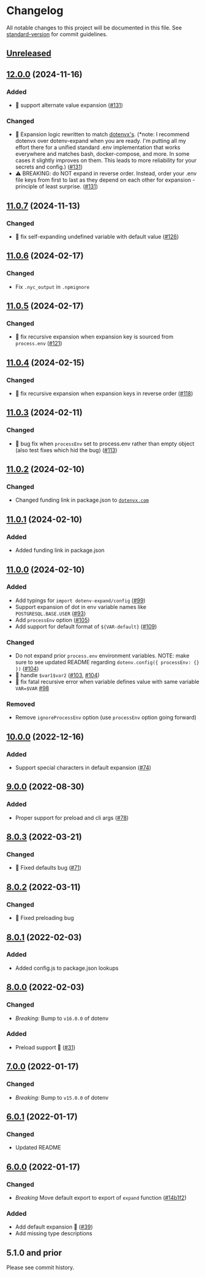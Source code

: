 # Changelog

All notable changes to this project will be documented in this file. See [standard-version](https://github.com/conventional-changelog/standard-version) for commit guidelines.

## [Unreleased](https://github.com/motdotla/dotenv-expand/compare/v12.0.0...master)

## [12.0.0](https://github.com/motdotla/dotenv-expand/compare/v11.0.7...v12.0.0) (2024-11-16)

### Added

* 🎉 support alternate value expansion ([#131](https://github.com/motdotla/dotenv-expand/pull/131))

### Changed

* 🎉 Expansion logic rewritten to match [dotenvx's](https://github.com/dotenvx/dotenvx). (*note: I recommend dotenvx over dotenv-expand when you are ready. I'm putting all my effort there for a unified standard .env implementation that works everywhere and matches bash, docker-compose, and more. In some cases it slightly improves on them. This leads to more reliability for your secrets and config.) ([#131](https://github.com/motdotla/dotenv-expand/pull/131))
* ⚠️ BREAKING: do NOT expand in reverse order. Instead, order your .env file keys from first to last as they depend on each other for expansion - principle of least surprise. ([#131](https://github.com/motdotla/dotenv-expand/pull/131))

## [11.0.7](https://github.com/motdotla/dotenv-expand/compare/v11.0.6...v11.0.7) (2024-11-13)

### Changed

- 🐞 fix self-expanding undefined variable with default value ([#126](https://github.com/motdotla/dotenv-expand/pull/126))

## [11.0.6](https://github.com/motdotla/dotenv-expand/compare/v11.0.5...v11.0.6) (2024-02-17)

### Changed

- Fix `.nyc_output` in `.npmignore`

## [11.0.5](https://github.com/motdotla/dotenv-expand/compare/v11.0.4...v11.0.5) (2024-02-17)

### Changed

- 🐞 fix recursive expansion when expansion key is sourced from `process.env` ([#121](https://github.com/motdotla/dotenv-expand/pull/121))

## [11.0.4](https://github.com/motdotla/dotenv-expand/compare/v11.0.3...v11.0.4) (2024-02-15)

### Changed

- 🐞 fix recursive expansion when expansion keys in reverse order ([#118](https://github.com/motdotla/dotenv-expand/pull/118))

## [11.0.3](https://github.com/motdotla/dotenv-expand/compare/v11.0.2...v11.0.3) (2024-02-11)

### Changed

- 🐞 bug fix when `processEnv` set to process.env rather than empty object (also test fixes which hid the bug) ([#113](https://github.com/motdotla/dotenv-expand/pull/113))

## [11.0.2](https://github.com/motdotla/dotenv-expand/compare/v11.0.1...v11.0.2) (2024-02-10)

### Changed

- Changed funding link in package.json to [`dotenvx.com`](https://dotenvx.com)

## [11.0.1](https://github.com/motdotla/dotenv-expand/compare/v11.0.0...v11.0.1) (2024-02-10)

### Added

- Added funding link in package.json

## [11.0.0](https://github.com/motdotla/dotenv-expand/compare/v10.0.0...v11.0.0) (2024-02-10)

### Added

- Add typings for `import dotenv-expand/config` ([#99](https://github.com/motdotla/dotenv-expand/pull/99))
- Support expansion of dot in env variable names like `POSTGRESQL.BASE.USER` ([#93](https://github.com/motdotla/dotenv-expand/pull/93))
- Add `processEnv` option ([#105](https://github.com/motdotla/dotenv-expand/pull/105))
- Add support for default format of `${VAR-default}` ([#109](https://github.com/motdotla/dotenv-expand/pull/109))

### Changed

- Do not expand prior `process.env` environment variables. NOTE: make sure to see updated README regarding `dotenv.config({ processEnv: {} })` ([#104](https://github.com/motdotla/dotenv-expand/pull/104))
- 🐞 handle `$var1$var2` ([#103](https://github.com/motdotla/dotenv-expand/issues/103), [#104](https://github.com/motdotla/dotenv-expand/pull/104))
- 🐞 fix fatal recursive error when variable defines value with same variable `VAR=$VAR` [#98](https://github.com/motdotla/dotenv-expand/issues/98)

### Removed

- Remove `ignoreProcessEnv` option (use `processEnv` option going forward)

## [10.0.0](https://github.com/motdotla/dotenv-expand/compare/v9.0.0...v10.0.0) (2022-12-16)

### Added

- Support special characters in default expansion ([#74](https://github.com/motdotla/dotenv-expand/pull/74))

## [9.0.0](https://github.com/motdotla/dotenv-expand/compare/v8.0.3...v9.0.0) (2022-08-30)

### Added

- Proper support for preload and cli args ([#78](https://github.com/motdotla/dotenv-expand/pull/78))

## [8.0.3](https://github.com/motdotla/dotenv-expand/compare/v8.0.2...v8.0.3) (2022-03-21)

### Changed

- 🐞 Fixed defaults bug ([#71](https://github.com/motdotla/dotenv-expand/pull/71))

## [8.0.2](https://github.com/motdotla/dotenv-expand/compare/v8.0.1...v8.0.2) (2022-03-11)

### Changed

- 🐞 Fixed preloading bug

## [8.0.1](https://github.com/motdotla/dotenv-expand/compare/v8.0.0...v8.0.1) (2022-02-03)

### Added

- Added config.js to package.json lookups

## [8.0.0](https://github.com/motdotla/dotenv-expand/compare/v7.0.0...v8.0.0) (2022-02-03)

### Changed

- _Breaking:_ Bump to `v16.0.0` of dotenv

### Added

- Preload support 🎉 ([#31](https://github.com/motdotla/dotenv-expand/pull/31))

## [7.0.0](https://github.com/motdotla/dotenv-expand/compare/v6.0.1...v7.0.0) (2022-01-17)

### Changed

- _Breaking:_ Bump to `v15.0.0` of dotenv

## [6.0.1](https://github.com/motdotla/dotenv-expand/compare/v6.0.0...v6.0.1) (2022-01-17)

### Changed

- Updated README

## [6.0.0](https://github.com/motdotla/dotenv-expand/compare/v5.1.0...v6.0.0) (2022-01-17)

### Changed

- _Breaking_ Move default export to export of `expand` function ([#14b1f2](https://github.com/motdotla/dotenv-expand/commit/14b1f28f608bc73450dca8c5aaf3a1e4f65e09ca))

### Added

- Add default expansion 🎉 ([#39](https://github.com/motdotla/dotenv-expand/pull/39))
- Add missing type descriptions

## 5.1.0 and prior

Please see commit history.




